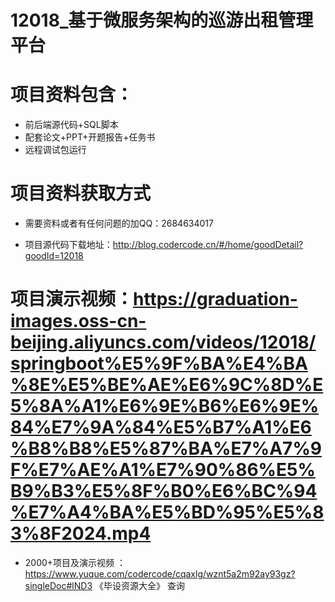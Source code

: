  #  12018_基于微服务架构的巡游出租管理平台
 
 #  项目资料包含：
 *  前后端源代码+SQL脚本
 *  配套论文+PPT+开题报告+任务书
 *  远程调试包运行

 #  项目资料获取方式
 *  需要资料或者有任何问题的加QQ：2684634017

 *  项目源代码下载地址：http://blog.codercode.cn/#/home/goodDetail?goodId=12018
   
 #  项目演示视频：https://graduation-images.oss-cn-beijing.aliyuncs.com/videos/12018/springboot%E5%9F%BA%E4%BA%8E%E5%BE%AE%E6%9C%8D%E5%8A%A1%E6%9E%B6%E6%9E%84%E7%9A%84%E5%B7%A1%E6%B8%B8%E5%87%BA%E7%A7%9F%E7%AE%A1%E7%90%86%E5%B9%B3%E5%8F%B0%E6%BC%94%E7%A4%BA%E5%BD%95%E5%83%8F2024.mp4
          
 *  2000+项目及演示视频 ：https://www.yuque.com/codercode/cqaxlg/wznt5a2m92ay93gz?singleDoc#lND3 《毕设资源大全》
   查询
